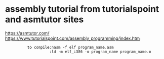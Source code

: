 # assembly tutorial from tutorialspoint and asmtutor sites
https://asmtutor.com/ <br/>
https://www.tutorialspoint.com/assembly_programming/index.htm

              to compile:nasm -f elf program_name.asm
                        :ld -m elf_i386 -o program_name program_name.o
